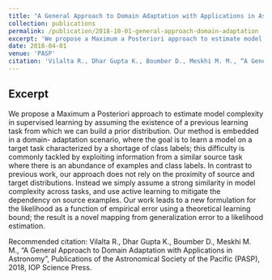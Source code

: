 ```yaml
---
title: "A General Approach to Domain Adaptation with Applications in Astronomy"
collection: publications
permalink: /publication/2018-10-01-general-approach-domain-adaptation
excerpt: 'We propose a Maximum a Posteriori approach to estimate model complexity in supervised learning by assuming the existence of a previous learning task from which we can build a prior distribution.'
date: 2018-04-01
venue: 'PASP'
citation: 'Vilalta R., Dhar Gupta K., Boumber D., Meskhi M. M., “A General Approach to Domain Adaptation with Applications in Astronomy”, Publications of the Astronomical Society of the Pacific (PASP), 2018, IOP Science Press.'
---
```

Excerpt
---
We propose a Maximum a Posteriori approach to
estimate model complexity in supervised learning by assuming
the existence of a previous learning task from which we can
build a prior distribution. Our method is embedded in a domain-
adaptation scenario, where the goal is to learn a model on
a target task characterized by a shortage of class labels; this
difficulty is commonly tackled by exploiting information from
a similar source task where there is an abundance of examples
and class labels. In contrast to previous work, our approach
does not rely on the proximity of source and target distributions.
Instead we simply assume a strong similarity in model complexity
across tasks, and use active learning to mitigate the dependency
on source examples. Our work leads to a new formulation
for the likelihood as a function of empirical error using a
theoretical learning bound; the result is a novel mapping from
generalization error to a likelihood estimation.

Recommended citation: Vilalta R., Dhar Gupta K., Boumber D., Meskhi M. M., “A General Approach to Domain Adaptation with Applications in Astronomy”, Publications of the Astronomical Society of the Pacific (PASP), 2018, IOP Science Press.
